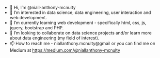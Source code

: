 - 👋 Hi, I’m @niall-anthony-mcnulty
- 👀 I’m interested in data science, data engineering, user interaction and web development.
- 🌱 I’m currently learning web development - specifically html, css, js, jquery, bootstrap and PHP.
- 💞️ I’m looking to collaborate on data science projects and/or learn more about data engineering (my field of interest).
- 📫 How to reach me - niallanthony.mcnulty@gmail or you can find me on Medium at https://medium.com/@niallanthony-mcnulty

<!---
niall-anthony-mcnulty/niall-anthony-mcnulty is a ✨ special ✨ repository because its `README.md` (this file) appears on your GitHub profile.
You can click the Preview link to take a look at your changes.
--->
